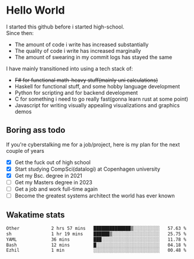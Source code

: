 # Hello World

I started this github before i started high-school.  
Since then:
- The amount of code i write has increased substantially
- The quality of code i write has increased marginally
- The amount of swearing in my commit logs has stayed the same

I have mainly transitioned into using a tech stack of:
- ~~F# for functional math-heavy stuff(mainly uni calculations)~~
- Haskell for functional stuff, and some hobby language development
- Python for scripting and for backend development
- C for something i need to go really fast(gonna learn rust at some point)
- Javascript for writing visually appealing visualizations and graphics demos

## Boring ass todo
If you're cyberstalking me for a job/project, here is my plan for the next couple of years
- [x] Get the fuck out of high school
- [x] Start studying CompSci(datalogi) at Copenhagen university
- [x] Get my Bsc. degree in 2021
- [ ] Get my Masters degree in 2023
- [ ] Get a job and work full-time again
- [ ] Become the greatest systems architect the world has ever known

## Wakatime stats
<!--START_SECTION:waka-->

```txt
Other            2 hrs 57 mins   ██████████████▒░░░░░░░░░░   57.63 %
sh               1 hr 19 mins    ██████▒░░░░░░░░░░░░░░░░░░   25.75 %
YAML             36 mins         ███░░░░░░░░░░░░░░░░░░░░░░   11.78 %
Bash             12 mins         █░░░░░░░░░░░░░░░░░░░░░░░░   04.18 %
Ezhil            1 min           ░░░░░░░░░░░░░░░░░░░░░░░░░   00.48 %
```

<!--END_SECTION:waka-->
